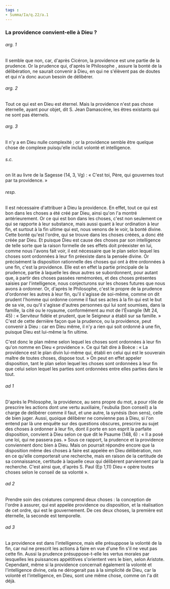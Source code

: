 ```yaml
---
tags : 
- Summa/Ia/q.22/a.1
---
```


### La providence convient-elle à Dieu ?

###### arg. 1
Il semble que non, car, d'après Cicéron, la providence est une partie de la prudence. Or la prudence qui, d'après le Philosophe , assure la bonté de la délibération, ne saurait convenir à Dieu, en qui ne s'élèvent pas de doutes et qui n'a donc aucun besoin de délibérer. 

###### arg. 2
Tout ce qui est en Dieu est éternel. Mais la providence n'est pas chose éternelle, ayant pour objet, dit S. Jean Damascène, les êtres existants qui ne sont pas éternels. 

###### arg. 3
Il n'y a en Dieu nulle complexité ; or la providence semble être quelque chose de complexe puisqu'elle inclut volonté et intelligence. 

###### s.c.
on lit au livre de la Sagesse (14, 3, Vg) : « C'est toi, Père, qui gouvernes tout par ta providence. » 

###### resp.
Il est nécessaire d'attribuer à Dieu la providence. En effet, tout ce qui est bon dans les choses a été créé par Dieu, ainsi qu'on l'a montré antérieurement. Or ce qui est bon dans les choses, c'est non seulement ce qui se rapporte à leur substance, mais aussi quant à leur ordination à leur fin, et surtout à la fin ultime qui est, nous venons de le voir, la bonté divine. Cette bonté qu'est l'ordre, qui se trouve dans les choses créées, a donc été créée par Dieu. Et puisque Dieu est cause des choses par son intelligence de telle sorte que la raison formelle de ses effets doit préexister en lui, comme nous l'avons fait voir, il est nécessaire que le plan selon lequel les choses sont ordonnées à leur fin préexiste dans la pensée divine. Or précisément la disposition rationnelle des choses qui ont à être ordonnées à une fin, c'est la providence. Elle est en effet la partie principale de la prudence, partie à laquelle les deux autres se subordonnent, pour autant que, à partir des choses passées remémorées, et des choses présentes saisies par l'intelligence, nous conjecturons sur les choses futures que nous avons à ordonner. Or, d'après le Philosophe, c'est le propre de la prudence d'ordonner les autres à leur fin, qu'il s'agisse de soi-même, comme on dit prudent l'homme qui ordonne comme il faut ses actes à la fin qui est le but de sa vie, ou qu'il s'agisse d'autres personnes qui lui sont soumises, dans la famille, la cité ou le royaume, conformément au mot de l'Évangile (Mt 24, 45) : « Serviteur fidèle et prudent, que le Seigneur a établi sur sa famille. » C'est de cette dernière façon que la prudence, ou la providence, peut convenir à Dieu : car en Dieu même, il n'y a rien qui soit ordonné à une fin, puisque Dieu est lui-même la fin ultime. 

C'est donc le plan même selon lequel les choses sont ordonnées à leur fin qu'on nomme en Dieu « providence ». Ce qui fait dire à Boèce : « La providence est le plan divin lui-même qui, établi en celui qui est le souverain maître de toutes choses, dispose tout. » On peut en effet appeler disposition, tant le plan selon lequel les choses sont ordonnées à leur fin que celui selon lequel les parties sont ordonnées entre elles parties dans le tout. 

###### ad 1
D'après le Philosophe, la providence, au sens propre du mot, a pour rôle de prescrire les actions dont une vertu auxiliaire, l'eubulia (bon conseil) a la charge de delibérer comme il faut, et une autre, la synésis (bon sens), celle de bien juger. Aussi, quoique délibérer ne convienne pas à Dieu, si l'on entend par là une enquête sur des questions obscures, prescrire au sujet des choses à ordonner à leur fin, dont il porte en son esprit la parfaite disposition, convient à Dieu selon ce que dit le Psaume (148, 6) : « Il a posé une loi, qui ne passera pas. » Sous ce rapport, la prudence et la providence conviennent donc bien à Dieu. Mais on pourrait répondre encore que la disposition même des choses à faire est appelée en Dieu délibération, non en ce qu'elle comporterait une recherche, mais en raison de la certitude de sa connaissance, certitude à laquelle ceux qui délibèrent parviennent par la recherche. C'est ainsi que, d'après S. Paul (Ep 1,11) Dieu « opère toutes choses selon le conseil de sa volonté ». 

###### ad 2
Prendre soin des créatures comprend deux choses : la conception de l'ordre à assurer, qui est appelée providence ou disposition, et la réalisation de cet ordre, qui est le gouvernement. De ces deux choses, la première est éternelle, la seconde est temporelle. 

###### ad 3
La providence est dans l'intelligence, mais elle présuppose la volonté de la fin, car nul ne prescrit les actions à faire en vue d'une fin s'il ne veut pas cette fin. Aussi la prudence présuppose-t-elle les vertus morales par lesquelles les puissances appétitives s'orientent vers le bien, selon Aristote. Cependant, même si la providence concernait également la volonté et l'intelligence divine, cela ne dérogerait pas à la simplicité de Dieu, car la volonté et l'intelligence, en Dieu, sont une même chose, comme on l'a dit déjà. 



